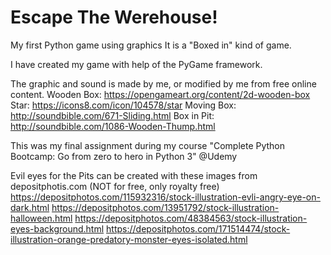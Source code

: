 # Escape The Werehouse!
My first Python game using graphics
It is a "Boxed in" kind of game.

I have created my game with help of the PyGame framework.

The graphic and sound is made by me, or modified by me from free online content.
Wooden Box:
https://opengameart.org/content/2d-wooden-box
Star:
https://icons8.com/icon/104578/star
Moving Box:
http://soundbible.com/671-Sliding.html
Box in Pit:
http://soundbible.com/1086-Wooden-Thump.html

This was my final assignment during my course "Complete Python Bootcamp: Go from zero to hero in Python 3" @Udemy



Evil eyes for the Pits can be created with these images from depositphotis.com (NOT for free, only royalty free)
https://depositphotos.com/115932316/stock-illustration-evli-angry-eye-on-dark.html
https://depositphotos.com/13951792/stock-illustration-halloween.html
https://depositphotos.com/48384563/stock-illustration-eyes-background.html
https://depositphotos.com/171514474/stock-illustration-orange-predatory-monster-eyes-isolated.html

